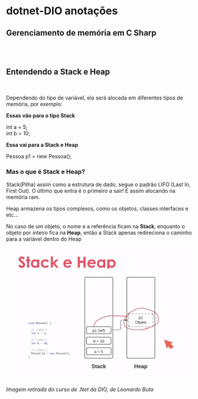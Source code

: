 # dotnet-DIO anotações

## **Gerenciamento de memória em C Sharp**
<br/><br/>

## Entendendo a Stack e Heap

<br>

Dependendo do tipo de variável, ela será alocada em diferentes tipos de memória, por exemplo:

**Essas vão para o tipo Stack**

int a = 5;<br/>
int b = 10;

**Essa vai para a Stack e Heap**

Pessoa p1 = new Pessoa();

### Mas o que é Stack e Heap?

Stack(Pilha) assim como a estrutura de dado, segue o padrão LIFO (Last In, First Out).
O último que entra é o primeiro a sair! E assim alocando na memória ram.

Heap armazena os tipos complexos, como os objetos, classes interfaces e etc...


No caso de um objeto, o nome e a referência ficam na **Stack**, enquanto o objeto por inteiro fica na **Heap**, então a Stack apenas redireciona o caminho para a variável dentro do Heap

![Preview image](/Arquivos/stackeheap.png)
###### Imagem retirada do curso de .Net da DIO, de Leonardo Buta